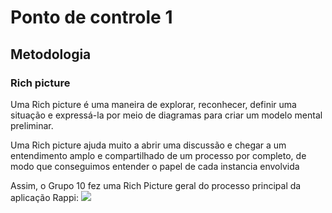 # Ponto de controle 1

## Metodologia

### Rich picture

<p>

Uma Rich picture é uma maneira de explorar, reconhecer, definir uma situação e expressá-la por meio de diagramas para criar um modelo mental preliminar.

Uma Rich picture ajuda muito a abrir uma discussão e chegar a um entendimento amplo e compartilhado de um processo por completo, de modo que conseguimos entender o papel de cada instancia envolvida

Assim, o Grupo 10 fez uma Rich Picture geral do processo principal da aplicação Rappi:
![](https://i.imgur.com/iJg5KCk.jpg)

</p>
